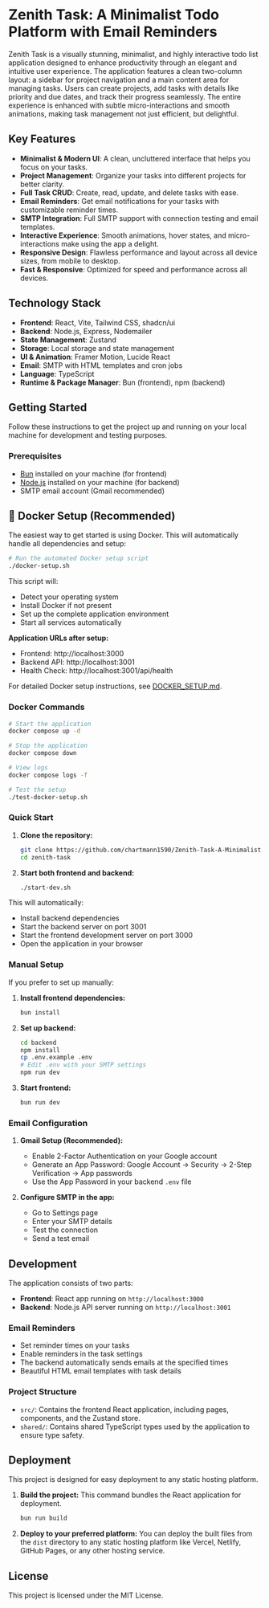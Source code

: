 # Zenith Task: A Minimalist Todo Platform with Email Reminders

Zenith Task is a visually stunning, minimalist, and highly interactive todo list application designed to enhance productivity through an elegant and intuitive user experience. The application features a clean two-column layout: a sidebar for project navigation and a main content area for managing tasks. Users can create projects, add tasks with details like priority and due dates, and track their progress seamlessly. The entire experience is enhanced with subtle micro-interactions and smooth animations, making task management not just efficient, but delightful.

## Key Features

- **Minimalist & Modern UI**: A clean, uncluttered interface that helps you focus on your tasks.
- **Project Management**: Organize your tasks into different projects for better clarity.
- **Full Task CRUD**: Create, read, update, and delete tasks with ease.
- **Email Reminders**: Get email notifications for your tasks with customizable reminder times.
- **SMTP Integration**: Full SMTP support with connection testing and email templates.
- **Interactive Experience**: Smooth animations, hover states, and micro-interactions make using the app a delight.
- **Responsive Design**: Flawless performance and layout across all device sizes, from mobile to desktop.
- **Fast & Responsive**: Optimized for speed and performance across all devices.

## Technology Stack

- **Frontend**: React, Vite, Tailwind CSS, shadcn/ui
- **Backend**: Node.js, Express, Nodemailer
- **State Management**: Zustand
- **Storage**: Local storage and state management
- **UI & Animation**: Framer Motion, Lucide React
- **Email**: SMTP with HTML templates and cron jobs
- **Language**: TypeScript
- **Runtime & Package Manager**: Bun (frontend), npm (backend)

## Getting Started

Follow these instructions to get the project up and running on your local machine for development and testing purposes.

### Prerequisites

- [Bun](https://bun.sh/) installed on your machine (for frontend)
- [Node.js](https://nodejs.org/) installed on your machine (for backend)
- SMTP email account (Gmail recommended)

## 🐳 Docker Setup (Recommended)

The easiest way to get started is using Docker. This will automatically handle all dependencies and setup:

```bash
# Run the automated Docker setup script
./docker-setup.sh
```

This script will:
- Detect your operating system
- Install Docker if not present
- Set up the complete application environment
- Start all services automatically

**Application URLs after setup:**
- Frontend: http://localhost:3000
- Backend API: http://localhost:3001
- Health Check: http://localhost:3001/api/health

For detailed Docker setup instructions, see [DOCKER_SETUP.md](./DOCKER_SETUP.md).

### Docker Commands

```bash
# Start the application
docker compose up -d

# Stop the application
docker compose down

# View logs
docker compose logs -f

# Test the setup
./test-docker-setup.sh
```

### Quick Start

1. **Clone the repository:**
   ```bash
   git clone https://github.com/chartmann1590/Zenith-Task-A-Minimalist-Todo.git
   cd zenith-task
   ```

2. **Start both frontend and backend:**
   ```bash
   ./start-dev.sh
   ```

This will automatically:
- Install backend dependencies
- Start the backend server on port 3001
- Start the frontend development server on port 3000
- Open the application in your browser

### Manual Setup

If you prefer to set up manually:

1. **Install frontend dependencies:**
   ```bash
   bun install
   ```

2. **Set up backend:**
   ```bash
   cd backend
   npm install
   cp .env.example .env
   # Edit .env with your SMTP settings
   npm run dev
   ```

3. **Start frontend:**
   ```bash
   bun run dev
   ```

### Email Configuration

1. **Gmail Setup (Recommended):**
   - Enable 2-Factor Authentication on your Google account
   - Generate an App Password: Google Account → Security → 2-Step Verification → App passwords
   - Use the App Password in your backend `.env` file

2. **Configure SMTP in the app:**
   - Go to Settings page
   - Enter your SMTP details
   - Test the connection
   - Send a test email

## Development

The application consists of two parts:

- **Frontend**: React app running on `http://localhost:3000`
- **Backend**: Node.js API server running on `http://localhost:3001`

### Email Reminders

- Set reminder times on your tasks
- Enable reminders in the task settings
- The backend automatically sends emails at the specified times
- Beautiful HTML email templates with task details

### Project Structure

-   `src/`: Contains the frontend React application, including pages, components, and the Zustand store.
-   `shared/`: Contains shared TypeScript types used by the application to ensure type safety.

## Deployment

This project is designed for easy deployment to any static hosting platform.

1.  **Build the project:**
    This command bundles the React application for deployment.
    ```bash
    bun run build
    ```

2.  **Deploy to your preferred platform:**
    You can deploy the built files from the `dist` directory to any static hosting platform like Vercel, Netlify, GitHub Pages, or any other hosting service.

## License

This project is licensed under the MIT License.